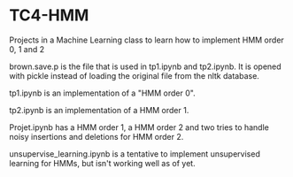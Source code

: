# TC4-HMM

Projects in a Machine Learning class to learn how to implement HMM order 0, 1 and 2

brown.save.p is the file that is used in tp1.ipynb and tp2.ipynb. It is opened with pickle instead of loading the original file from the nltk database.

tp1.ipynb is an implementation of a "HMM order 0".

tp2.ipynb is an implementation of a HMM order 1.

Projet.ipynb has a HMM order 1, a HMM order 2 and two tries to handle noisy insertions and deletions for HMM order 2.

unsupervise_learning.ipynb is a tentative to implement unsupervised learning for HMMs, but isn't working well as of yet.
